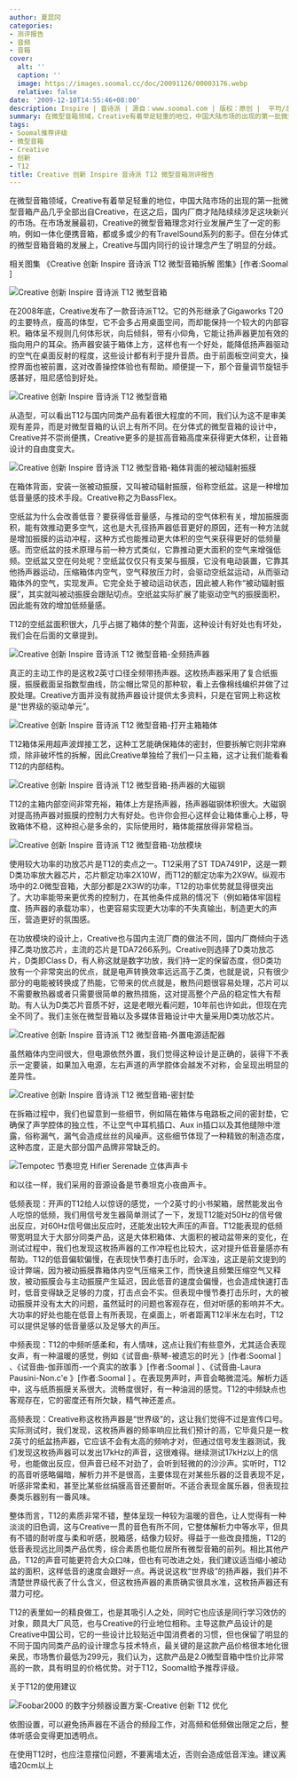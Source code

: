 ```yaml
---
author: 夏昆冈
categories:
- 测评报告
- 音频
- 音箱
cover:
  alt: ''
  caption: ''
  image: https://images.soomal.cc/doc/20091126/00003176.webp
  relative: false
date: '2009-12-10T14:55:46+08:00'
description: Inspire | 音诗派 | 源自：www.soomal.com | 版权：原创 |  平均/总评分：09.52/276
summary: 在微型音箱领域，Creative有着举足轻重的地位，中国大陆市场的出现的第一批微型音箱产品几乎全部出自Creative，在这之后，国内厂商才陆陆续续涉足这块新兴的市场。在市场发展最初，Creative的微型音箱理念对行业发展产生了一定的影响，例如一体化便携音箱，都或多或少的有TravelSound系列的影子。但在分体式的微型音箱音箱的发展上，Creative与国内同行的设计理念产生了明显的分歧。
tags:
- Soomal推荐评级
- 微型音箱
- Creative
- 创新
- T12
title: Creative 创新 Inspire 音诗派 T12 微型音箱测评报告
---
```


在微型音箱领域，Creative有着举足轻重的地位，中国大陆市场的出现的第一批微型音箱产品几乎全部出自Creative，在这之后，国内厂商才陆陆续续涉足这块新兴的市场。在市场发展最初，Creative的微型音箱理念对行业发展产生了一定的影响，例如一体化便携音箱，都或多或少的有TravelSound系列的影子。但在分体式的微型音箱音箱的发展上，Creative与国内同行的设计理念产生了明显的分歧。



相关图集
《Creative 创新 Inspire 音诗派 T12 微型音箱拆解 图集》[作者:Soomal ]

![Creative 创新 Inspire 音诗派 T12 微型音箱](https://images.soomal.cc/doc/20091126/00003176.webp)



在2008年底，Creative发布了一款音诗派T12。它的外形继承了Gigaworks T20的主要特点，瘦高的体型，它不会多占用桌面空间，而却能保持一个较大的内部容积。箱体呈不规则几何体形状，向后倾斜，带有小仰角，它能让扬声器更加有效的指向用户的耳朵。扬声器安装于箱体上方，这样也有一个好处，能降低扬声器驱动的空气在桌面反射的程度，这些设计都有利于提升音质。由于前面板空间变大，操控界面也被前置，这对改善操控体验也有帮助。顺便提一下，那个音量调节旋钮手感甚好，阻尼感恰到好处。



![Creative 创新 Inspire 音诗派 T12 微型音箱](https://images.soomal.cc/doc/20091126/00003178.webp)



从造型，可以看出T12与国内同类产品有着很大程度的不同，我们认为这不是审美观有差异，而是对微型音箱的认识上有所不同。在分体式的微型音箱的设计中，Creative并不崇尚便携，Creative更多的是拔高音箱高度来获得更大体积，让音箱设计的自由度变大。



![Creative 创新 Inspire 音诗派 T12 微型音箱-箱体背面的被动辐射振膜](https://images.soomal.cc/doc/20091126/00003181.webp)



在箱体背面，安装一张被动振膜，又叫被动辐射振膜，俗称空纸盆。这是一种增加低音量感的技术手段。Creative称之为BassFlex。



空纸盆为什么会改善低音？要获得低音量感，与推动的空气体积有关，增加振膜面积，能有效推动更多空气，这也是大孔径扬声器低音更好的原因，还有一种方法就是增加振膜的运动冲程，这种方式也能推动更大体积的空气来获得更好的低频量感。而空纸盆的技术原理与前一种方式类似，它靠推动更大面积的空气来增强低频。空纸盆又空在何处呢？空纸盆仅仅只有支架与振膜，它没有电动装置，它靠其他扬声器运动，压缩箱体内空气，空气释放压力时，会驱动空纸盆运动，从而驱动箱体外的空气，实现发声。它完全处于被动运动状态，因此被人称作“被动辐射振膜”，其实就叫被动振膜会跟贴切点。空纸盆实际扩展了能驱动空气的振膜面积，因此能有效的增加低频量感。



T12的空纸盆面积很大，几乎占据了箱体的整个背面，这种设计有好处也有坏处，我们会在后面的文章提到。



![Creative 创新 Inspire 音诗派 T12 微型音箱-全频扬声器](https://images.soomal.cc/doc/20091126/00003184.webp)



真正的主动工作的是这枚2英寸口径全频带扬声器。这枚扬声器采用了复合纸振膜，振膜截面呈指数型曲线，防尘帽比常见的那种软，看上去像棉线编织并做了过胶处理。Creative方面并没有就扬声器设计提供太多资料，只是在官网上称这枚是“世界级的驱动单元”。



![Creative 创新 Inspire 音诗派 T12 微型音箱-打开主箱箱体](https://images.soomal.cc/doc/20091126/00003185.webp)



T12箱体采用超声波焊接工艺，这种工艺能确保箱体的密封，但要拆解它则非常麻烦，除非破坏性的拆解，因此Creative单独给了我们一只主箱，这才让我们能看看T12的内部结构。



![Creative 创新 Inspire 音诗派 T12 微型音箱-扬声器的大磁钢](https://images.soomal.cc/doc/20091126/00003187.webp)



T12的主箱内部空间非常充裕，箱体上方是扬声器，扬声器磁钢体积很大。大磁钢对提高扬声器对振膜的控制力大有好处。也许你会担心这样会让箱体重心上移，导致箱体不稳，这种担心是多余的，实际使用时，箱体能摆放得非常稳当。



![Creative 创新 Inspire 音诗派 T12 微型音箱-功放模块](https://images.soomal.cc/doc/20091126/00003188.webp)



使用较大功率的功放芯片是T12的卖点之一。T12采用了ST 
TDA7491P，这是一颗D类功率放大器芯片，芯片额定功率2X10W，而T12的额定功率为2X9W。纵观市场中的2.0微型音箱，大部分都是2X3W的功率，T12的功率优势就显得很突出了。大功率能带来更优秀的控制力，在其他条件成熟的情况下（例如箱体牢固程度、扬声器的承载功率），也更容易实现更大功率的不失真输出，制造更大的声压，营造更好的氛围感。



在功放模块的设计上，Creative也与国内主流厂商的做法不同，国内厂商倾向于选择乙类功放芯片，主流的芯片是TDA7266系列。Creative则选择了D类功放芯片，D类即Class 
D，有人称这就是数字功放，我们持一定的保留态度，但D类功放有一个非常突出的优点，就是电声转换效率远远高于乙类，也就是说，只有很少部分的电能被转换成了热能，它带来的优点就是，散热问题很容易处理，芯片可以不需要散热器或者只需要很简单的散热措施，这对提高整个产品的稳定性大有帮助。有人认为D类芯片音质不好，这是老眼光看问题，10年前也许如此，但现在完全不同了。我们主张在微型音箱以及多媒体音箱设计中大量采用D类功放芯片。



![Creative 创新 Inspire 音诗派 T12 微型音箱-外置电源适配器](https://images.soomal.cc/doc/20091210/00003337.webp)



虽然箱体内空间很大，但电源依然外置，我们觉得这种设计是正确的，装得下不表示一定要装，如果加入电源，左右声道的声学腔体会越发不对称，会呈现出明显的差异性。



![Creative 创新 Inspire 音诗派 T12 微型音箱-密封垫](https://images.soomal.cc/doc/20091126/00003191.webp)



在拆箱过程中，我们也留意到一些细节，例如隔在箱体与电路板之间的密封垫，它确保了声学腔体的独立性，不让空气中耳机插口、Aux 
in插口以及其他缝隙中泄露，俗称漏气，漏气会造成丝丝的风噪声。这些细节体现了一种精致的制造态度，这种态度，正是大部分国产品牌非常缺乏的。



![Tempotec 节奏坦克 Hifier Serenade 立体声声卡](https://images.soomal.cc/doc/20090419/00001573.webp)



和以往一样，我们采用的音源设备是节奏坦克小夜曲声卡。



低频表现：开声的T12给人以惊讶的感觉，一个2英寸的小书架箱，居然能发出令人吃惊的低频，我们用信号发生器简单测试了一下，发现T12能对50Hz的信号做出反应，对60Hz信号做出反应时，还能发出较大声压的声音。T12能表现的低频带宽明显大于大部分同类产品，这是大体积箱体、大面积的被动盆带来的变化，在测试过程中，我们也发现这枚扬声器的工作冲程也比较大，这对提升低音量感亦有帮助。T12的低音偏软偏慢，在表现快节奏打击乐时，会浑浊，这正是前文提到的设计弊端，因为被动振膜靠箱体内空气压缩来工作，而快速且频繁压缩空气又释放，被动振膜会与主动振膜产生延迟，因此低音的速度会偏慢，也会造成快速打击时，低音变得缺乏足够的力度，打击点会不实。但表现中慢节奏打击乐时，大的被动振膜并没有太大的问题，虽然延时的问题也客观存在，但对听感的影响并不大。大功率的好处也能在低音上有所表现，在桌面上，听者距离T12半米左右时，T12可以提供足够的低音量感以及足够大的声压。



中频表现：T12的中频听感柔和，有人情味，这点让我们有些意外，尤其适合表现女声，有一种温暖的感觉，例如《试音曲-蔡琴-被遗忘的时光  》[作者:Soomal ]
、《试音曲-伽菲珈而-一个真实的故事 》[作者:Soomal ]
、《试音曲-Laura Pausini-Non.c'e 》[作者:Soomal ]
。在表现男声时，声音会略微混沌。解析力适中，这与纸质振膜关系很大。流畅度很好，有一种油润的感觉。T12的中频缺点也客观存在，它的密度还有所欠缺，精气神还差点。



高频表现：Creative称这枚扬声器是“世界级”的，这让我们觉得不过是宣传口号。实际测试时，我们发现，这枚扬声器的频率响应比我们预计的高，它毕竟只是一枚2英寸的纸盆扬声器，它应该不会有太高的频响才对，但通过信号发生器测试，我们发现这枚扬声器可以发出17kHz的声音，这很难得。继续测试17kHz以上的信号，也能做出反应，但声音已经不对劲了，会听到轻微的的沙沙声。实听时，T12的高音听感略偏暗，解析力并不是很高，主要体现在对某些乐器的泛音表现不足，听感非常柔和，甚至比某些丝绢膜高音还要耐听。不适合表现金属乐器，但表现拉奏类乐器别有一番风味。



整体而言，T12的素质非常不错，整体呈现一种较为温暖的音色，让人觉得有一种淡淡的旧色调，这与Creative一贯的音色有所不同，它整体解析力中等水平，但具有不错的耐听度与柔和听感，脱箱感，结像力较好。得益于一些改良措施，T12的低音表现远比同类产品优秀，综合素质也能位居所有微型音箱的前列。相比其他产品，T12的声音可能更符合大众口味，但也有可改进之处，我们建议适当缩小被动盆的面积，这样低音的速度会跟好一点。再说说这枚“世界级”的扬声器，我们并不清楚世界级代表了什么含义，但这枚扬声器的素质确实很具水准，这枚扬声器还有潜力可挖。



T12的表里如一的精良做工，也是其吸引人之处，同时它也应该是同行学习效仿的对象，颇具大厂风范，也与Creative的行业地位相称。主导这款产品设计的是Creative中国公司，它的一些设计比较贴近中国消费者的习惯，但也保留了明显的不同于国内同类产品的设计理念与技术特点，最关键的是这款产品价格很本地化很亲民，市场售价最低为299元，我们认为，这款产品是2.0微型音箱中性价比非常高的一款，具有明显的价格优势。对于T12，Soomal给予推荐评级。



关于T12的使用建议



![Foobar2000 的数字分频器设置方案-Creative 创新 T12 优化](https://images.soomal.cc/doc/20091210/00003338.webp)



依图设置，可以避免扬声器在不适合的频段工作，对高频和低频做出限定之后，整体听感会变得更加透明点。



在使用T12时，也应注意摆位问题，不要离墙太近，否则会造成低音浑浊。建议离墙20cm以上